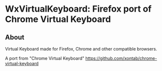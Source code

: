 WxVirtualKeyboard: Firefox port of Chrome Virtual Keyboard
=========================================

## About
Virtual Keyboard made for Firefox, Chrome and other compatible browsers.

A port from "Chrome Virtual Keyboard" 
https://github.com/xontab/chrome-virtual-keyboard
